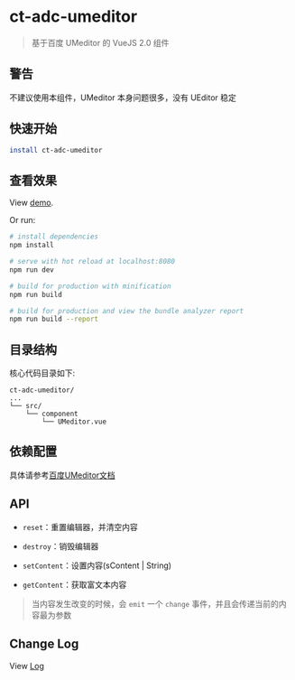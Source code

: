 # ct-adc-umeditor

> 基于百度 UMeditor 的 VueJS 2.0 组件

## 警告

不建议使用本组件，UMeditor 本身问题很多，没有 UEditor 稳定

## 快速开始

``` bash
install ct-adc-umeditor
```

## 查看效果
View [demo](http://htmlpreview.github.io/?https://github.com/ct-adc/ct-adc-umeditor/blob/master/view/demo.html).

Or run:

``` bash
# install dependencies
npm install

# serve with hot reload at localhost:8080
npm run dev

# build for production with minification
npm run build

# build for production and view the bundle analyzer report
npm run build --report
```

## 目录结构

核心代码目录如下:

```
ct-adc-umeditor/
...
└── src/
    └── component
        └── UMeditor.vue
```

## 依赖配置

具体请参考[百度UMeditor文档](http://ueditor.baidu.com/website/umeditor.html)

## API

- `reset`：重置编辑器，并清空内容
- `destroy`：销毁编辑器

- `setContent`：设置内容(sContent | String)

- `getContent`：获取富文本内容

> 当内容发生改变的时候，会 `emit` 一个 `change` 事件，并且会传递当前的内容最为参数

## Change Log

View [Log](./ChangeLog.md)
